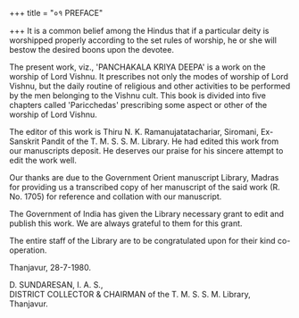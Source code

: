 +++
title = "०१ PREFACE"

+++
It is a common belief among the Hindus that if a particular deity is worshipped properly according to the set rules of worship, he or she will bestow the desired boons upon the devotee. 

The present work, viz., 'PANCHAKALA KRIYA DEEPA' is a work on the worship of Lord Vishnu. It prescribes not only the modes of worship of Lord Vishnu, but the daily routine of religious and other activities to be performed by the men belonging to the Vishnu cult. This book is divided into five chapters called 'Paricchedas' prescribing some aspect or other of the worship of Lord Vishnu. 

The editor of this work is Thiru N. K. Ramanujatatachariar, 
Siromani, Ex-Sanskrit Pandit of the T. M. S. S. M. Library. He had edited this work from our manuscripts deposit. He deserves our praise for his sincere attempt to edit the work well. 

Our thanks are due to the Government Orient manuscript Library, Madras for providing us a transcribed copy of her manuscript of the said work (R. No. 1705) for reference and collation with our manuscript. 

The Government of India has given the Library necessary grant to edit and publish this work. We are always grateful to them for this grant. 

The entire staff of the Library are to be congratulated upon for their kind co-operation. 

Thanjavur, 28-7-1980. 

D. SUNDARESAN, I. A. S.,  
DISTRICT COLLECTOR & CHAIRMAN of the T. M. S. S. M. Library, Thanjavur.